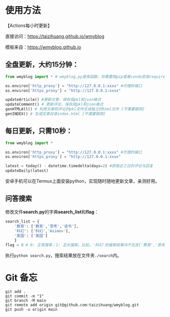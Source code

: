 # 使用方法

【Actions每小时更新】

直接访问：https://taizihuang.github.io/wmyblog

模板来自：https://wmyblog.github.io



## 全盘更新，大约15分钟：

```python
from wmyblog import * # wmyblog.py是库函数，你需要用pip或者conda安装requirements.txt内的依赖

os.environ['http_proxy'] = "http://127.0.0.1:xxxx" #代理的端口
os.environ['https_proxy'] = "http://127.0.0.1:xxxx"

updateArticle() #更新文章，保存成pkl和json格式
updateComment() # 更新评论，保存成pkl和json格式
genHTMLAll() # 利用文章和评论的pkl文件生成独立的html文件 [不需要联网]
genINDEX() # 生成文章目录index.html [不需要联网]
```

## 每日更新，只需10秒：

```python
from wmyblog import *

os.environ['http_proxy'] = "http://127.0.0.1:xxxx" #代理的端口
os.environ['https_proxy'] = "http://127.0.0.1:xxxx"

latest = today() - datetime.timedelta(days=2) #获取近三日的评论与回复
updateDaily(latest) 
```

安卓手机可以在Termux上面安装python，实现随时随地更新文章，亲测好用。


## 问答搜索

修改文件**search.py**的字典**search_list**和**flag**：
```python
search_list = {
    '教育': ['教育','思考','读书'],
    '科幻': ['科幻','Asimov'],
    '美国': ['美国']
    }
flag = 0 # 0: 正常搜索；1: 互斥搜索。比如，'科幻'的搜索结果内不包含['教育','思考','读书']，'美国'的搜索结果不包含关键词 ['教育','思考','读书','科幻','Asimov']。
```
执行`python search.py`，搜索结果放在文件夹`./search`内。

# Git 备忘

```
git add .
git commit -m "1"
git branch -M main
git remote add origin git@github.com:taizihuang/wmyblog.git
git push -u origin main
```
